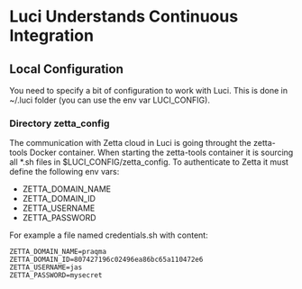 # Luci Understands Continuous Integration

## Local Configuration
You need to specify a bit of configuration to work with Luci. This is done 
in ~/.luci folder (you can use the env var LUCI_CONFIG).

### Directory zetta_config

The communication with Zetta cloud in Luci is going throught the zetta-tools Docker container. When starting the 
zetta-tools container it is sourcing all *.sh files in $LUCI_CONFIG/zetta_config. To authenticate to Zetta it must
define the following env vars:
- ZETTA_DOMAIN_NAME
- ZETTA_DOMAIN_ID
- ZETTA_USERNAME
- ZETTA_PASSWORD

For example a file named credentials.sh with content:
```
ZETTA_DOMAIN_NAME=praqma
ZETTA_DOMAIN_ID=807427196c02496ea86bc65a110472e6
ZETTA_USERNAME=jas
ZETTA_PASSWORD=mysecret
```


